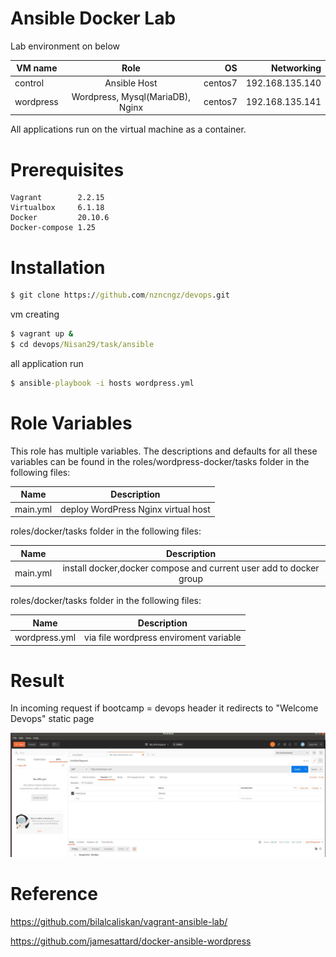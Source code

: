 
# Ansible Docker Lab

Lab environment on below



| VM name       |   Role                             | OS      |  Networking     | 
| ------------- |   :-------------:                  | -----:  | -----:          |
| control       |   Ansible Host                     | centos7 | 192.168.135.140 |
| wordpress     |   Wordpress, Mysql(MariaDB), Nginx | centos7 | 192.168.135.141 |


All applications run on the virtual machine as a container.



# Prerequisites

    Vagrant        2.2.15 
    Virtualbox     6.1.18 
    Docker         20.10.6
    Docker-compose 1.25
 
# Installation

``` bat  
$ git clone https://github.com/nzncngz/devops.git
```

vm creating 

``` bat  
$ vagrant up &
$ cd devops/Nisan29/task/ansible
```
all application run  

``` bat  
$ ansible-playbook -i hosts wordpress.yml
```


# Role Variables

This role has multiple variables. The descriptions and defaults for all these variables can be found in the roles/wordpress-docker/tasks folder in the following files:

| Name           |   Description                         
| -------------  |   :-------------:          
| main.yml       |   deploy WordPress Nginx virtual host  

roles/docker/tasks folder in the following files:

| Name           |   Description                         
| -------------  |   :-------------:          
| main.yml       |   install docker,docker compose and current user add to docker group    

roles/docker/tasks folder in the following files:

| Name           |   Description                         
| -------------  |   :-------------:          
| wordpress.yml  |   via file wordpress enviroment variable


# Result
In incoming request if bootcamp = devops header it redirects to "Welcome Devops" static page

![Vertical](https://github.com/nzncngz/devops/blob/main/Nisan29/task2/results/check_header_with_postman.png)

# Reference

https://github.com/bilalcaliskan/vagrant-ansible-lab/

https://github.com/jamesattard/docker-ansible-wordpress





